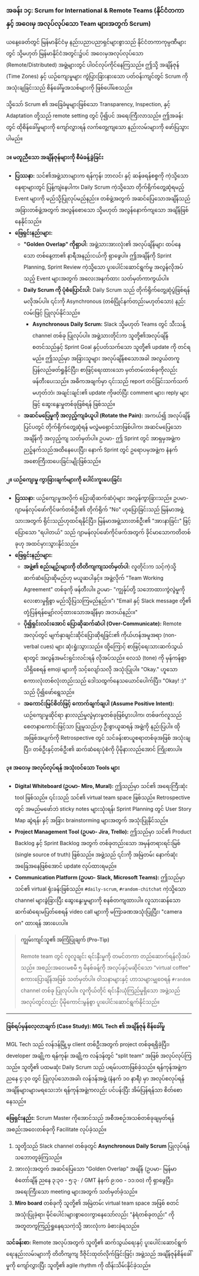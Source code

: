 ### **အခန်း ၁၄: Scrum for International & Remote Teams (နိုင်ငံတကာနှင့် အဝေးမှ အလုပ်လုပ်သော Team များအတွက် Scrum)**

ယနေ့ခေတ်တွင် မြန်မာနိုင်ငံမှ နည်းပညာပညာရှင်များစွာသည် နိုင်ငံတကာကုမ္ပဏီများတွင် သို့မဟုတ် မြန်မာနိုင်ငံအတွင်း၌ပင် အဝေးမှအလုပ်လုပ်သော (Remote/Distributed) အဖွဲ့များတွင် ပါဝင်လုပ်ကိုင်နေကြသည်။ ဤသို့ အချိန်ဇုန် (Time Zones) နှင့် ယဉ်ကျေးမှုများ ကွဲပြားခြားနားသော ပတ်ဝန်းကျင်တွင် Scrum ကို အသုံးချခြင်းသည် စိန်ခေါ်မှုအသစ်များကို ဖြစ်ပေါ်စေသည်။

သို့သော် Scrum ၏ အခြေခံမူများဖြစ်သော Transparency, Inspection, နှင့် Adaptation တို့သည် remote setting တွင် ပို၍ပင် အရေးကြီးလာသည်။ ဤအခန်းတွင် ထိုစိန်ခေါ်မှုများကို ကျော်လွှားရန် လက်တွေ့ကျသော နည်းလမ်းများကို ဖော်ပြသွားပါမည်။

#### **၁။ မတူညီသော အချိန်ဇုန်များကို စီမံခန့်ခွဲခြင်း**

*   **ပြဿနာ:** သင်၏အဖွဲ့သားများက ရန်ကုန်၊ ဘာလင်၊ နှင့် ဆန်ဖရန်စစ္စကို ကဲ့သို့သော နေရာများတွင် ပြန့်ကျဲနေပါက၊ Daily Scrum ကဲ့သို့သော တိုက်ရိုက်တွေ့ဆုံရမည့် Event များကို မည်သို့ပြုလုပ်မည်နည်း။ တစ်ဖွဲ့အတွက် အဆင်ပြေသောအချိန်သည် အခြားတစ်ဖွဲ့အတွက် အလွန်စောသော သို့မဟုတ် အလွန်နောက်ကျသော အချိန်ဖြစ်နေနိုင်သည်။
*   **ဖြေရှင်းနည်းများ:**
    *   **"Golden Overlap" ကိုရှာပါ:** အဖွဲ့သားအားလုံး၏ အလုပ်ချိန်များ ထပ်နေသော တစ်နေ့တာ၏ နာရီအနည်းငယ်ကို ရှာဖွေပါ။ ဤအချိန်ကို Sprint Planning, Sprint Review ကဲ့သို့သော ပူးပေါင်းဆောင်ရွက်မှု အလွန်လိုအပ်သည့် Event များအတွက် အလေးအနက်ထား သတ်မှတ်ကာကွယ်ပါ။
    *   **Daily Scrum ကို ပုံစံပြောင်းပါ:** Daily Scrum သည် တိုက်ရိုက်တွေ့ဆုံပွဲဖြစ်ရန် မလိုအပ်ပါ။ ၎င်းကို Asynchronous (တစ်ပြိုင်နက်တည်းမဟုတ်သော) နည်းလမ်းဖြင့် ပြုလုပ်နိုင်သည်။
        *   **Asynchronous Daily Scrum:** Slack သို့မဟုတ် Teams တွင် သီးသန့် channel တစ်ခု ပြုလုပ်ပါ။ အဖွဲ့သားတိုင်းက သူတို့၏အလုပ်ချိန်စတင်သည်နှင့် Sprint Goal နှင့်ပတ်သက်သော သူတို့၏ update ကို တင်ရမည်။ ဤသည်မှာ အခြားသူများ အလုပ်ချိန်စသောအခါ အလွယ်တကူ ပြန်လည်ဖတ်ရှုနိုင်ပြီး၊ စာဖြင့်ရေးထားသော မှတ်တမ်းတစ်ခုကိုလည်း ဖန်တီးပေးသည်။ အဓိကအချက်မှာ ၎င်းသည် report တင်ခြင်းသက်သက်မဟုတ်ဘဲ၊ အချင်းချင်း၏ update ကိုဖတ်ပြီး comment များ၊ reply များဖြင့် ဆွေးနွေးမှုတစ်ခုဖြစ်ရန် ဖြစ်သည်။
    *   **အဆင်မပြေမှုကို အလှည့်ကျခံယူပါ (Rotate the Pain):** အကယ်၍ အလုပ်ချိန်ပြင်ပတွင် တိုက်ရိုက်တွေ့ဆုံရန် မလွှဲမရှောင်သာဖြစ်ပါက၊ အဆင်မပြေသောအချိန်ကို အလှည့်ကျ သတ်မှတ်ပါ။ ဥပမာ- ဤ Sprint တွင် အာရှမှအဖွဲ့က ညဉ့်နက်သည်အထိနေပေးပြီး၊ နောက် Sprint တွင် ဥရောပမှအဖွဲ့က နံနက်အစောကြီးထပေးခြင်းမျိုးဖြစ်သည်။

#### **၂။ ယဉ်ကျေးမှု ကွာခြားချက်များကို ပေါင်းကူးပေးခြင်း**

*   **ပြဿနာ:** ယဉ်ကျေးမှုအလိုက် ပြောဆိုဆက်ဆံပုံများ အလွန်ကွာခြားသည်။ ဥပမာ- ဂျာမန်လုပ်ဖော်ကိုင်ဖက်တစ်ဦး၏ တိုက်ရိုက် "No" ဟုပြောခြင်းသည် မြန်မာအဖွဲ့သားအတွက် ရိုင်းသည်ဟုထင်ရနိုင်ပြီး၊ မြန်မာအဖွဲ့သားတစ်ဦး၏ "အားနာခြင်း" ဖြင့်ပြောသော "ရပါတယ်" သည် ဂျာမန်လုပ်ဖော်ကိုင်ဖက်အတွက် ခိုင်မာသောကတိတစ်ခုဟု အထင်မှားသွားနိုင်သည်။
*   **ဖြေရှင်းနည်းများ:**
    *   **အဖွဲ့၏ စည်းမျဉ်းများကို တိတိကျကျသတ်မှတ်ပါ:** လူတိုင်းက သင့်ကဲ့သို့ ဆက်ဆံပြောဆိုမည်ဟု မယူဆပါနှင့်။ အဖွဲ့လိုက် "Team Working Agreement" တစ်ခုကို ဖန်တီးပါ။ ဥပမာ- "ကျွန်ုပ်တို့ သဘောထားကွဲလွဲမှုကို လေးစားမှုရှိစွာ မည်သို့ပြသကြမည်နည်း။"၊ "Email နှင့် Slack message တို့၏ တုံ့ပြန်ရန်မျှော်လင့်ထားသောအချိန်မှာ အဘယ်နည်း။"
    *   **ပို၍ရှင်းလင်းအောင် ပြောဆိုဆက်ဆံပါ (Over-Communicate):** Remote အလုပ်တွင် မျက်နှာချင်းဆိုင်ပြောဆိုရခြင်း၏ ကိုယ်ဟန်အမူအရာ (non-verbal cues) များ ဆုံးရှုံးသွားသည်။ ထို့ကြောင့် စာဖြင့်ရေးသားဆက်သွယ်ရာတွင် အလွန်အမင်းရှင်းလင်းရန် လိုအပ်သည်။ လေသံ (tone) ကို မှန်ကန်စွာသိရှိစေရန် emoji များကို သင့်လျော်သလို အသုံးပြုပါ။ "Okay." ဟူသော စကားလုံးတစ်လုံးတည်းသည် ဒေါသထွက်နေသယောင်ပေါက်ပြီး၊ "Okay! :)" သည် ပို၍ဖော်ရွေသည်။
    *   **အကောင်းမြင်စိတ်ဖြင့် ကောက်ချက်ချပါ (Assume Positive Intent):** ယဉ်ကျေးမှုဆိုင်ရာ နားလည်မှုလွဲမှားမှုတစ်ခုဖြစ်ပွားပါက၊ တစ်ဖက်လူသည် စေတနာကောင်းဖြင့်သာ ပြုမူသည်ဟု ဦးစွာယူဆရန် အဖွဲ့ကို နည်းပြပါ။ ထိုအဖြစ်အပျက်ကို Retrospective တွင် သင်ခန်းစာယူစရာတစ်ခုအဖြစ် အသုံးချပြီး၊ တစ်ဦးနှင့်တစ်ဦး၏ ဆက်ဆံရေးပုံစံကို ပိုမိုနားလည်အောင် ကြိုးစားပါ။

#### **၃။ အဝေးမှ အလုပ်လုပ်ရန် အသုံးဝင်သော Tools များ**

*   **Digital Whiteboard (ဥပမာ- Miro, Mural):** ဤသည်မှာ သင်၏ အရေးကြီးဆုံး tool ဖြစ်သည်။ ၎င်းသည် သင်၏ virtual team space ဖြစ်သည်။ Retrospective တွင် အမည်မဖော်ဘဲ sticky notes များသုံးရန်၊ Sprint Planning တွင် User Story Map ဆွဲရန်၊ နှင့် အခြား brainstorming များအတွက် အသုံးပြုနိုင်သည်။
*   **Project Management Tool (ဥပမာ- Jira, Trello):** ဤသည်မှာ သင်၏ Product Backlog နှင့် Sprint Backlog အတွက် တစ်ခုတည်းသော အမှန်တရားရင်းမြစ် (single source of truth) ဖြစ်သည်။ အဖွဲ့သည် ၎င်းကို အမြဲတမ်း နောက်ဆုံးအခြေအနေဖြစ်အောင် update လုပ်ထားရမည်။
*   **Communication Platform (ဥပမာ- Slack, Microsoft Teams):** ဤသည်မှာ သင်၏ virtual ရုံးခန်းဖြစ်သည်။ `#daily-scrum`, `#random-chitchat` ကဲ့သို့သော channel များခွဲခြားပြီး ဆွေးနွေးမှုများကို စနစ်တကျထားပါ။ လူသားဆန်သော ဆက်ဆံရေးမပြတ်စေရန် video call များကို မကြာခဏအသုံးပြုပြီး၊ "camera on" ထားရန် အားပေးပါ။

> **ကျွမ်းကျင်သူ၏ အကြံပြုချက် (Pro-Tip)**
>
> Remote team တွင် လူလူချင်း ရင်းနှီးမှုကို တမင်တကာ တည်ဆောက်ရန်လိုအပ်သည်။ အစည်းအဝေးမစမီ ၅ မိနစ်ခန့်ကို အလုပ်နှင့်မဆိုင်သော "virtual coffee" စကားပြောချိန်အဖြစ် သတ်မှတ်ပါ။ ဝါသနာများနှင့် ဟာသများမျှဝေရန် `#random` channel တစ်ခု ပြုလုပ်ပါ။ လူကိုယ်တိုင် ရင်းနှီးယုံကြည်မှုရှိသော အဖွဲ့သည် အလုပ်တွင်လည်း ပိုမိုကောင်းမွန်စွာ ပူးပေါင်းဆောင်ရွက်နိုင်သည်။

---

#### **ဖြစ်ရပ်မှန်လေ့လာချက် (Case Study): MGL Tech ၏ အချိန်ဇုန် စိန်ခေါ်မှု**

MGL Tech သည် လန်ဒန်မြို့မှ client တစ်ဦးအတွက် project တစ်ခုရရှိခဲ့ပြီး၊ developer အချို့က ရန်ကုန်၊ အချို့က လန်ဒန်တွင် "split team" အဖြစ် အလုပ်လုပ်ကြသည်။ သူတို့၏ ပထမဆုံး Daily Scrum သည် ပရမ်းပတာဖြစ်ခဲ့သည်။ ရန်ကုန်အဖွဲ့က ညနေ ၄:၃၀ တွင် ပြုလုပ်သောအခါ၊ လန်ဒန်အဖွဲ့ (နံနက် ၁၀ နာရီ) မှာ အလုပ်စလုပ်ရန် အချိန်များများမရသေးဘဲ၊ ရန်ကုန်အဖွဲ့ကလည်း ပင်ပန်းပြီး အိမ်ပြန်ရန်သာ စိတ်စောနေသည်။

**ဖြေရှင်းနည်း:** Scrum Master ကိုအောင်သည် အစီအစဉ်အသစ်တစ်ခုချမှတ်ရန် အစည်းအဝေးတစ်ခုကို Facilitate လုပ်ခဲ့သည်။
1.  သူတို့သည် Slack channel တစ်ခုတွင် **Asynchronous Daily Scrum** ပြုလုပ်ရန် သဘောတူခဲ့ကြသည်။
2.  အားလုံးအတွက် အဆင်ပြေသော "Golden Overlap" အချိန် (ဥပမာ- မြန်မာစံတော်ချိန် ညနေ ၃:၃၀ - ၅:၃۰ / GMT နံနက် ၉:၀၀ - ၁၁:၀၀) ကို ရှာဖွေပြီး၊ အရေးကြီးသော meeting များအတွက် သတ်မှတ်ခဲ့သည်။
3.  **Miro board** တစ်ခုကို သူတို့၏ အမြဲတမ်း virtual team space အဖြစ် စတင်အသုံးပြုခဲ့ရာ၊ မိုင်ပေါင်းများစွာဝေးကွာနေသော်လည်း "နံရံတစ်ခုတည်း" ကို အတူတကွကြည့်ရှုနေရသကဲ့သို့ အားလုံးက ခံစားခဲ့ရသည်။

**သင်ခန်းစာ:** Remote အလုပ်အတွက် သူတို့၏ ဆက်သွယ်ရေးနှင့် ပူးပေါင်းဆောင်ရွက်ရေးနည်းလမ်းများကို တိတိကျကျ ဒီဇိုင်းထုတ်လိုက်ခြင်းဖြင့်၊ အဖွဲ့သည် အချိန်ဇုန်စိန်ခေါ်မှုကို ကျော်လွှားပြီး သူတို့၏ agile rhythm ကို ထိန်းသိမ်းနိုင်ခဲ့သည်။
